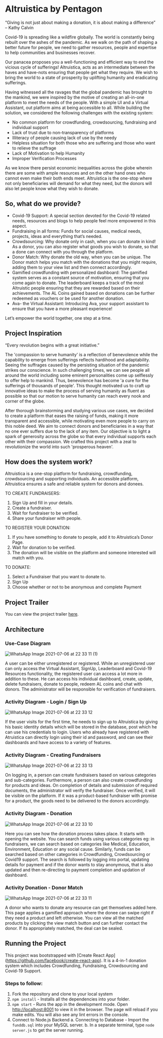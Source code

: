 # Altruistica by Pentagon
“Giving is not just about making a donation, it is about making a difference” – Kathy Calvin

Covid-19 is spreading like a wildfire globally. The world is constantly being rebuilt over the ashes of the pandemic. As we walk on the path of shaping a better future for people, we need to gather resources, people and expertise to help communities and businesses recover.

Our panacea proposes you a well-functioning and efficient way to end the vicious cycle of sufferings! Altruistica, acts as an intermediate between the haves and have-nots ensuring that people get what they require. We wish to bring the world to a state of prosperity by uplifting humanity and eradicating sufferings. 

Having witnessed all the ravages that the global pandemic has brought to the mankind, we were inspired by the motive of creating an all-in-one platform to meet the needs of the people. With a simple UI and a Virtual Assistant, out platform aims at being accessible to all. While building the solution, we considered the following challenges with the existing system:
-	No common platform for crowdfunding, crowdsourcing, fundraising and individual support
-	Lack of trust due to non-transparency of platforms
-	Illiteracy of people causing lack of use by the needy
-	Helpless situation for both those who are suffering and those who want to relieve the suffrage
-	Lack of Motivation to help Humanity
-	Improper Verification Processes

As we know there persist economic inequalities across the globe wherein there are some with ample resources and on the other hand ones who cannot even make their both ends meet. Altruistica is the one-stop where not only beneficiaries will demand for what they need, but the donors will also let people know what they wish to donate. 

## So, what do we provide?
<ul>
<li>Covid-19 Support: A special section devoted for the Covid-19 related needs, resources and blogs to help people feel more empowered in this aspect.</li>
<li>Fundraising in all forms: Funds for social causes, medical needs, projects, ideas and everything that’s needed.</li>
<li>Crowdsourcing: Why donate only in cash, when you can donate in kind! As a donor, you can also register what goods you wish to donate, so that a done can connect with you through the platform.</li>
<li>Donor Match: Why donate the old way, when you can be unique. The Donor match helps you match with the donations that you might require, adding them to your view list and then connect accordingly.</li>
<li>Gamified crowdfunding with personalized dashboard: The gamified system serves as a constant source of motivation, ensuring that you come again to donate. The leaderboard keeps a track of the most Altruistic people ensuring that they are rewarded based on their achievements. The AL Coins gained based on donations can be further redeemed as vouchers or be used for another donation.</li>
<li>Ava- the Virtual Assistant: Introducing Ava, your support assistant to ensure that you have a more pleasant experience!</li>
</ul>
Let’s empower the world together, one step at a time.

## Project Inspiration
“Every revolution begins with a great initiative.”  

The 'compassion to serve humanity' is a reflection of benevolence while the capability to emerge from sufferings reflects hardihood and adaptability. Seeing the suffrages caused by the persisting situation of the pandemic strikes our conscience. In such challenging times, we can see people all around the world including some eminent personalities come up selflessly to offer help to mankind. Thus, benevolence has become 'a cure for the sufferings of thousands of people'. This thought motivated us to craft up innovative ideas to make the process of serving humanity as fluent as possible so that our motion to serve humanity can reach every nook and corner of the globe.

After thorough brainstorming and studying various use cases, we decided to create a platform that eases the raising of funds, making it more transparent and accessible, while motivating even more people to carry on this noble deed. We aim to connect donors and beneficiaries in a way that no one ever suffers due to the lack of any item. Our objective is to light a spark of generosity across the globe so that every individual supports each other with their compassion. We crafted this project with a zeal to revolutionize the world into such 'prosperous heaven'.

## How does the system work?
Altruistica is a one-stop platform for fundraising, crowdfunding, crowdsourcing and supporting individuals. An accessible platform, Altruistica ensures a safe and reliable system for donors and donees.

TO CREATE FUNDRAISERS:
1)	Sign Up and fill in your details.
2)	Create a fundraiser.
3)	Wait for fundraiser to be verified.
4)	Share your fundraiser with people.

TO REGISTER YOUR DONATION:
1)	If you have something to donate to people, add it to Altruistica’s Donor Page.
2)	Wait for donation to be verified.
3)	The donation will be visible on the platform and someone interested will match with you.

TO DONATE:
1)	Select a Fundraiser that you want to donate to.
2)	Sign Up
3)	Choose whether or not to be anonymous and complete Payment

## Project Trailer
You can view the project trailer <a href="https://drive.google.com/file/d/1Gy6IQiHtX2nzlCoekT2UY5Z9yAG2EnXm/view?usp=sharing">here</a>.


## Architecture

### Use-Case Diagram
![WhatsApp Image 2021-07-06 at 22 33 11 (1)](https://user-images.githubusercontent.com/37243156/124660584-06902b80-dec4-11eb-85b2-34b666155aa2.jpeg)

A user can be either unregistered or registered. While an unregistered user can only access the Virtual Assistant, SignUp, Leaderboard and Covid-19 Resources functionality, the registered user can access a lot more in addition to these. He can access his individual dashboard, create, update, delete fundraisers, donate to people, redeem AL coins and chat with donors. The administrator will be responsible for verification of fundraisers.

### Activity Diagram - Login / Sign Up
![WhatsApp Image 2021-07-06 at 22 33 12](https://user-images.githubusercontent.com/37243156/124660994-8ddd9f00-dec4-11eb-9088-047d4aa82d6c.jpeg)

If the user visits for the first time, he needs to sign up to Altruistica by giving his basic identity details which will be stored in the database, post which he can use his credentials to login. Users who already have registered with Atruistica can directly login using their id and password, and can see their dashboards and have access to a variety of features.

### Activity Diagram - Creating Fundraisers
![WhatsApp Image 2021-07-06 at 22 33 13](https://user-images.githubusercontent.com/37243156/124660719-34757000-dec4-11eb-95cc-409cd9cc8c96.jpeg)

On logging in, a person can create fundraisers based on various categories and sub-categories. Furthermore, a person can also create crowdfunding for products and ideas. On completion of details and submission of required documents, the administrator will verify the fundraiser. Once verified, it will be visible on the platform. If it was a product-based fundraiser with promise for a product, the goods need to be delivered to the donors accordingly.

### Activity Diagram - Donation
![WhatsApp Image 2021-07-06 at 22 33 10](https://user-images.githubusercontent.com/37243156/124660753-3fc89b80-dec4-11eb-9fb1-c45910badb70.jpeg)

Here you can see how the donation process takes place. It starts with opening the website. You can search funds using various categories eg: in fundraisers, we can search based on categories like Medical, Education, Environment, Education or any social cause. Similarly, funds can be searched based on other categories in Crowdfunding, Crowdsourcing or Covid19 support. The search is followed by logging into portal, updating details for payment and if the donor wants to stay anonymous, that is also updated and then re-directing to payment completion and updation of dashboard. 

### Activity Donation - Donor Match
![WhatsApp Image 2021-07-06 at 22 33 11](https://user-images.githubusercontent.com/37243156/124660744-3b9c7e00-dec4-11eb-809f-2d051e8fa542.jpeg)

A donor who wants to donate any resource can get themselves added here. This page applies a gamified approach where the donee can swipe right if they need a product and left otherwise. You can view all the matched products by clicking the view match button and can further contact the donor. If its appropriately matched, the deal can be sealed.


## Running the Project
This project was bootstrapped with [Create React App] (https://github.com/facebook/create-react-app). It is a 4-in-1 donation system which includes Crowdfunding, Fundraising, Crowdsourcing and Covid-19 Support. 

### Steps to follow:

1. Fork the repository and clone to your local system
2. `npm install` - Installs all the dependencies into your folder.
3. `npm start` - Runs the app in the development mode. Open [http://localhost:8001](http://localhost:8001) to view it in the browser. The page will reload if you make edits. You will also see any lint errors in the console.
4. Connect to Node.js Backend
a. Connecting to Database - Import the `funddb.sql` into your MySQL server.
b. In a separate terminal, type `node server.js` to get the server running.
